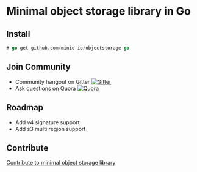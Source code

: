 # Minimal object storage library in Go

## Install

```go
# go get github.com/minio-io/objectstorage-go
```

## Join Community
* Community hangout on Gitter    [![Gitter](https://badges.gitter.im/Join%20Chat.svg)](https://gitter.im/Minio-io/minio?utm_source=badge&utm_medium=badge&utm_campaign=pr-badge&utm_content=badge)
* Ask questions on Quora  [![Quora](http://upload.wikimedia.org/wikipedia/commons/thumb/5/57/Quora_logo.svg/55px-Quora_logo.svg.png)](http://www.quora.com/Minio)

## Roadmap

- Add v4 signature support
- Add s3 multi region support

## Contribute

[Contribute to minimal object storage library](./CONTRIBUTING.md)

